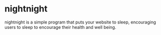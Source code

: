 # nightnight
nightnight is a simple program that puts your website to sleep, encouraging users to sleep to encourage their health and well being.
